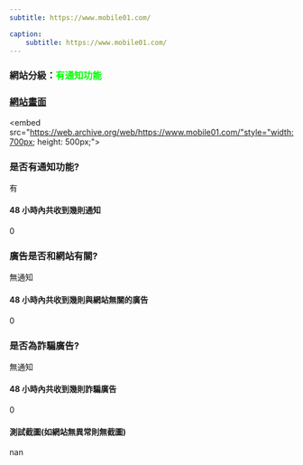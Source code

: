 ```yaml
---
subtitle: https://www.mobile01.com/

caption:
	subtitle: https://www.mobile01.com/
---
```


<h3>網站分級：<font color="#00FF00">有通知功能</font></h3>

### [網站畫面](https://www.mobile01.com/)
<embed src="https://web.archive.org/web/https://www.mobile01.com/"style="width:700px; height: 500px;">

### 是否有通知功能?
有

#### 48 小時內共收到幾則通知
0

### 廣告是否和網站有關?
無通知

#### 48 小時內共收到幾則與網站無關的廣告
0

### 是否為詐騙廣告?
無通知

#### 48 小時內共收到幾則詐騙廣告
0

#### 測試截圖(如網站無異常則無截圖)
nan

